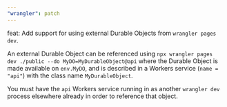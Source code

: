 ```yaml
---
"wrangler": patch
---
```


feat: Add support for using external Durable Objects from `wrangler pages dev`.

An external Durable Object can be referenced using `npx wrangler pages dev ./public --do MyDO=MyDurableObject@api` where the Durable Object is made available on `env.MyDO`, and is described in a Workers service (`name = "api"`) with the class name `MyDurableObject`.

You must have the `api` Workers service running in as another `wrangler dev` process elsewhere already in order to reference that object.
